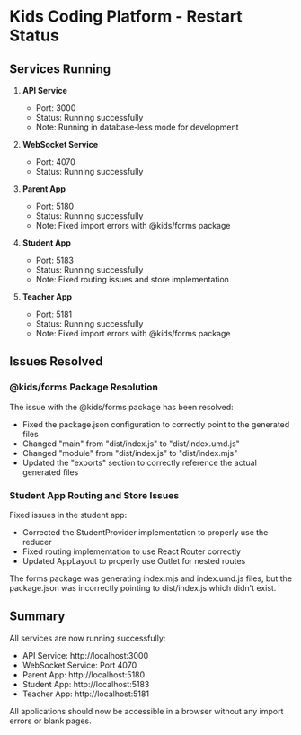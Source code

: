 # Kids Coding Platform - Restart Status

## Services Running

1. **API Service**
   - Port: 3000
   - Status: Running successfully
   - Note: Running in database-less mode for development

2. **WebSocket Service**
   - Port: 4070
   - Status: Running successfully

3. **Parent App**
   - Port: 5180
   - Status: Running successfully
   - Note: Fixed import errors with @kids/forms package

4. **Student App**
   - Port: 5183
   - Status: Running successfully
   - Note: Fixed routing issues and store implementation

5. **Teacher App**
   - Port: 5181
   - Status: Running successfully
   - Note: Fixed import errors with @kids/forms package

## Issues Resolved

### @kids/forms Package Resolution
The issue with the @kids/forms package has been resolved:
- Fixed the package.json configuration to correctly point to the generated files
- Changed "main" from "dist/index.js" to "dist/index.umd.js"
- Changed "module" from "dist/index.js" to "dist/index.mjs"
- Updated the "exports" section to correctly reference the actual generated files

### Student App Routing and Store Issues
Fixed issues in the student app:
- Corrected the StudentProvider implementation to properly use the reducer
- Fixed routing implementation to use React Router correctly
- Updated AppLayout to properly use Outlet for nested routes

The forms package was generating index.mjs and index.umd.js files, but the package.json was incorrectly pointing to dist/index.js which didn't exist.

## Summary

All services are now running successfully:
- API Service: http://localhost:3000
- WebSocket Service: Port 4070
- Parent App: http://localhost:5180
- Student App: http://localhost:5183
- Teacher App: http://localhost:5181

All applications should now be accessible in a browser without any import errors or blank pages.